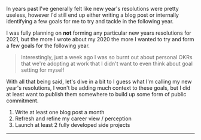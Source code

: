In years past I've generally felt like new year's resolutions were pretty
useless, however I'd still end up either writing a blog post or internally
identifying a few goals for me to try and tackle in the following year.

I was fully planning on **not** forming any particular new years resolutions for
2021, but the more I <Link href="/2020/december/2020">wrote about my
2020</Link> the more I wanted to try and form a few goals for the following
year.

> Interestingly, just a week ago I was so burnt out about personal OKRs that
> we're adopting at work that I didn't want to even think about goal setting for
> myself

With all that being said, let's dive in a bit to I guess what I'm calling my new
year's resolutions, I won't be adding much context to these goals, but I did at
least want to publish them somewhere to build up some form of public commitment.

1. Write at least one blog post a month
2. Refresh and refine my career view / perception
3. Launch at least 2 fully developed side projects

<Spacer />

---
